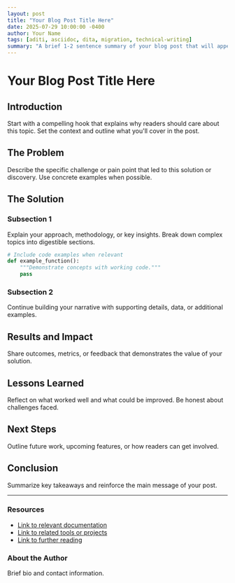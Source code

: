 ```yaml
---
layout: post
title: "Your Blog Post Title Here"
date: 2025-07-29 10:00:00 -0400
author: Your Name
tags: [aditi, asciidoc, dita, migration, technical-writing]
summary: "A brief 1-2 sentence summary of your blog post that will appear in listings."
---
```


<!-- 
FILENAME AND TIMESTAMP GUIDELINES:

1. FILENAME FORMAT: YYYY-MM-DD-HHMM-post-title.md
   - Use current date and time when creating the file
   - Example: 2025-07-29-1400-implementing-new-feature.md (created at 2:00 PM)

2. TIMESTAMP FORMAT: YYYY-MM-DD HH:MM:SS -0400
   - Use exact same date/time as filename
   - Use 24-hour format (14:00 not 2:00 PM)
   - Use EDT timezone: -0400 (or EST: -0500 in winter)
   - Example: 2025-07-29 14:00:00 -0400

3. QUICK REFERENCE:
   Current date/time: Use `date '+%Y-%m-%d-%H%M'` for filename
   Current timestamp: Use `date '+%Y-%m-%d %H:%M:%S %z'` for front matter

LINK GUIDELINES - CRITICAL FOR PREVENTING 404 ERRORS:
- Design docs: /aditi/design/[document-name]/
- Blog posts: /aditi/blog/YYYY/MM/DD/post-title/
- Images: /aditi/assets/images/blog/YYYY-MM-DD/image.png
- Always include /aditi/ prefix for internal links!
-->

# Your Blog Post Title Here

## Introduction

Start with a compelling hook that explains why readers should care about this topic. Set the context and outline what you'll cover in the post.

## The Problem

Describe the specific challenge or pain point that led to this solution or discovery. Use concrete examples when possible.

## The Solution

### Subsection 1

Explain your approach, methodology, or key insights. Break down complex topics into digestible sections.

```python
# Include code examples when relevant
def example_function():
    """Demonstrate concepts with working code."""
    pass
```

### Subsection 2

Continue building your narrative with supporting details, data, or additional examples.

## Results and Impact

Share outcomes, metrics, or feedback that demonstrates the value of your solution.

## Lessons Learned

Reflect on what worked well and what could be improved. Be honest about challenges faced.

## Next Steps

Outline future work, upcoming features, or how readers can get involved.

## Conclusion

Summarize key takeaways and reinforce the main message of your post.

---

### Resources

- [Link to relevant documentation]()
- [Link to related tools or projects]()
- [Link to further reading]()

<!-- EXAMPLES OF CORRECT INTERNAL LINKS:
- [Implementation Plan](/aditi/design/claude-code-implementation/)
- [Todo List](/aditi/design/claude-code-todo-list/)
- [Container Setup Guide](/aditi/design/container-setup-tasks/)
- [Previous Blog Post](/aditi/blog/2025/07/27/setting-up-github-pages/)
-->

### About the Author

Brief bio and contact information.
